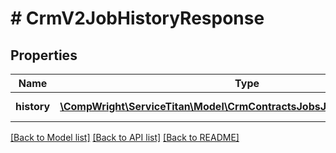 # # CrmV2JobHistoryResponse

## Properties

Name | Type | Description | Notes
------------ | ------------- | ------------- | -------------
**history** | [**\CompWright\ServiceTitan\Model\CrmContractsJobsJobHistoryItemModel[]**](CrmContractsJobsJobHistoryItemModel.md) | List of logs for the job | [optional]

[[Back to Model list]](../../README.md#models) [[Back to API list]](../../README.md#endpoints) [[Back to README]](../../README.md)

